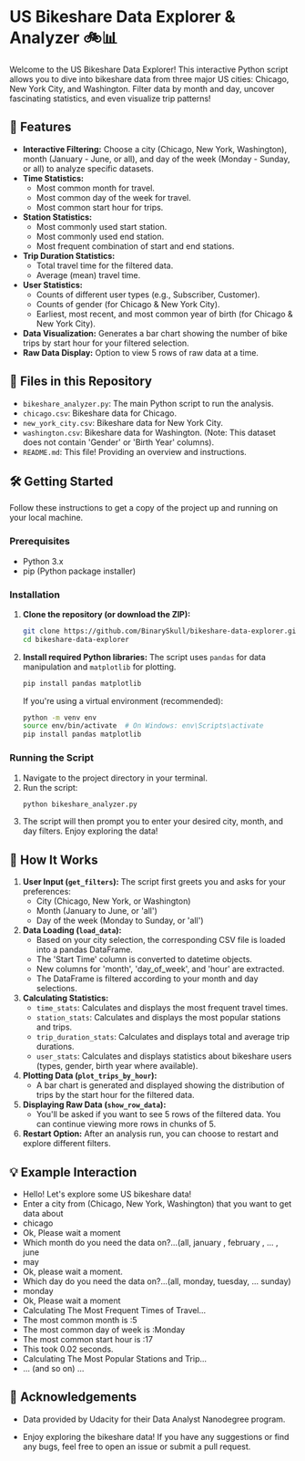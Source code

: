 # US Bikeshare Data Explorer & Analyzer 🚲📊

Welcome to the US Bikeshare Data Explorer! This interactive Python script allows you to dive into bikeshare data from three major US cities: Chicago, New York City, and Washington. Filter data by month and day, uncover fascinating statistics, and even visualize trip patterns!

## 🚀 Features

*   **Interactive Filtering:** Choose a city (Chicago, New York, Washington), month (January - June, or all), and day of the week (Monday - Sunday, or all) to analyze specific datasets.
*   **Time Statistics:**
    *   Most common month for travel.
    *   Most common day of the week for travel.
    *   Most common start hour for trips.
*   **Station Statistics:**
    *   Most commonly used start station.
    *   Most commonly used end station.
    *   Most frequent combination of start and end stations.
*   **Trip Duration Statistics:**
    *   Total travel time for the filtered data.
    *   Average (mean) travel time.
*   **User Statistics:**
    *   Counts of different user types (e.g., Subscriber, Customer).
    *   Counts of gender (for Chicago & New York City).
    *   Earliest, most recent, and most common year of birth (for Chicago & New York City).
*   **Data Visualization:** Generates a bar chart showing the number of bike trips by start hour for your filtered selection.
*   **Raw Data Display:** Option to view 5 rows of raw data at a time.

## 📂 Files in this Repository

*   `bikeshare_analyzer.py`: The main Python script to run the analysis.
*   `chicago.csv`: Bikeshare data for Chicago.
*   `new_york_city.csv`: Bikeshare data for New York City.
*   `washington.csv`: Bikeshare data for Washington. (Note: This dataset does not contain 'Gender' or 'Birth Year' columns).
*   `README.md`: This file! Providing an overview and instructions.

## 🛠️ Getting Started

Follow these instructions to get a copy of the project up and running on your local machine.

### Prerequisites

*   Python 3.x
*   pip (Python package installer)

### Installation

1.  **Clone the repository (or download the ZIP):**
    ```bash
    git clone https://github.com/BinarySkull/bikeshare-data-explorer.git
    cd bikeshare-data-explorer
    ```
    
2.  **Install required Python libraries:**
    The script uses `pandas` for data manipulation and `matplotlib` for plotting.
    ```bash
    pip install pandas matplotlib
    ```
    If you're using a virtual environment (recommended):
    ```bash
    python -m venv env
    source env/bin/activate  # On Windows: env\Scripts\activate
    pip install pandas matplotlib
    ```

### Running the Script

1.  Navigate to the project directory in your terminal.
2.  Run the script:
    ```bash
    python bikeshare_analyzer.py
    ```
3.  The script will then prompt you to enter your desired city, month, and day filters. Enjoy exploring the data!

## 📝 How It Works

1.  **User Input (`get_filters`):** The script first greets you and asks for your preferences:
    *   City (Chicago, New York, or Washington)
    *   Month (January to June, or 'all')
    *   Day of the week (Monday to Sunday, or 'all')
2.  **Data Loading (`load_data`):**
    *   Based on your city selection, the corresponding CSV file is loaded into a pandas DataFrame.
    *   The 'Start Time' column is converted to datetime objects.
    *   New columns for 'month', 'day_of_week', and 'hour' are extracted.
    *   The DataFrame is filtered according to your month and day selections.
3.  **Calculating Statistics:**
    *   `time_stats`: Calculates and displays the most frequent travel times.
    *   `station_stats`: Calculates and displays the most popular stations and trips.
    *   `trip_duration_stats`: Calculates and displays total and average trip durations.
    *   `user_stats`: Calculates and displays statistics about bikeshare users (types, gender, birth year where available).
4.  **Plotting Data (`plot_trips_by_hour`):**
    *   A bar chart is generated and displayed showing the distribution of trips by the start hour for the filtered data.
5.  **Displaying Raw Data (`show_row_data`):**
    *   You'll be asked if you want to see 5 rows of the filtered data. You can continue viewing more rows in chunks of 5.
6.  **Restart Option:** After an analysis run, you can choose to restart and explore different filters.

## 💡 Example Interaction
- Hello! Let's explore some US bikeshare data!
- Enter a city from (Chicago, New York, Washington) that you want to get data about
- chicago
- Ok, Please wait a moment
- Which month do you need the data on?...(all, january , february , ... , june
- may
- Ok, please wait a moment.
- Which day do you need the data on?...(all, monday, tuesday, ... sunday)
- monday
- Ok, Please wait a moment
- Calculating The Most Frequent Times of Travel...
- The most common month is :5
- The most common day of week is :Monday
- The most common start hour is :17
- This took 0.02 seconds.
- Calculating The Most Popular Stations and Trip...
- ... (and so on) ...

## 🙏 Acknowledgements

*   Data provided by Udacity for their Data Analyst Nanodegree program.

*   Enjoy exploring the bikeshare data! If you have any suggestions or find any bugs, feel free to open an issue or submit a pull request.
